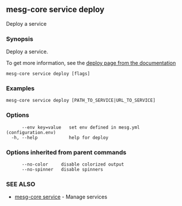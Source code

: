 ## mesg-core service deploy

Deploy a service

### Synopsis

Deploy a service.

To get more information, see the [deploy page from the documentation](https://docs.mesg.com/guide/service/deploy-a-service.html)

```
mesg-core service deploy [flags]
```

### Examples

```
mesg-core service deploy [PATH_TO_SERVICE|URL_TO_SERVICE]
```

### Options

```
      --env key=value   set env defined in mesg.yml (configuration.env)
  -h, --help            help for deploy
```

### Options inherited from parent commands

```
      --no-color     disable colorized output
      --no-spinner   disable spinners
```

### SEE ALSO

* [mesg-core service](mesg-core_service.md)	 - Manage services

